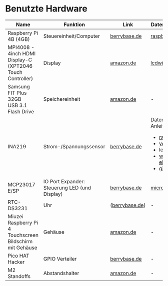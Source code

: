 # Benutzte Hardware

| Name | Funktion | Link | Datenblatt/Anleitung |
|------|----------|------|------------|
|Raspberry Pi 4B (4GB)|Steuereinheit/Computer|[berrybase.de](https://www.berrybase.de/raspberry-pi/raspberry-pi-computer/boards/raspberry-pi-4-computer-modell-b-4gb-ram)|[raspberrypi.org](https://www.raspberrypi.org/documentation/hardware/raspberrypi/bcm2711/rpi_DATA_2711_1p0_preliminary.pdf)|
|MPI4008 - 4inch HDMI Display-C<br>(XPT2046 Touch Controller)|Display|[amazon.de](https://www.amazon.de/Miuzei-Touchscreen-Bildschirm-Weitwinkel-Unterstützt/dp/B07XFYXD2V)|[lcdwiki.com](http://www.lcdwiki.com/4inch_HDMI_Display-C)|
|Samsung FIT Plus 32GB<br>USB 3.1 Flash Drive|Speichereinheit|[amazon.de](https://www.amazon.de/dp/B07HPWKS3C)|-|
|INA219|Strom-/Spannungssensor|[berrybase.de](https://www.berrybase.de/sensoren-module/strom-spannung/ina219-stromsensor-mit-breakoutboard)|Datenblatt: [ti.com](https://www.ti.com/lit/ds/symlink/ina219.pdf)<br>Anleitung:<ul><li>[rahner-edu.de](https://www.rahner-edu.de/raspberry-pi/strom-messen-mit-ina219/)</li><li>[youtube.com](https://www.youtube.com/watch?v=BgShCD7xT_A)</li><li>[learn.adafruit.com](https://learn.adafruit.com/adafruit-ina219-current-sensor-breakout/python-circuitpython)</li><li>[wolles-elektronikkiste.de](https://wolles-elektronikkiste.de/ina219)<li>[github.com](https://github.com/chrisb2/pi_ina219)</ul>|
|MCP23017 E/SP|IO Port Expander:<br>Steuerung LED (und Display)|[berrybase.de](https://www.berrybase.de/bauelemente/aktive-bauelemente/ics/ics-m../ics-mcp1..-2../mcp23017-e/sp-ic-16-bit-i/o-expander-mit-serieller-schnittstelle)|[microchip.com](https://ww1.microchip.com/downloads/en/DeviceDoc/20001952C.pdf)|
|RTC-DS3231|Uhr|([berrybase.de](https://www.berrybase.de/raspberry-pi/raspberry-pi-computer/gpio-hats-phats/eingabe/ds3231-real-time-clock-modul-f-252-r-raspberry-pi))|-|
|Miuzei Raspberry Pi 4<br>Touchscreen Bildschirm mit Gehäuse|Gehäuse|[amazon.de](https://www.amazon.de/Miuzei-Touchscreen-Bildschirm-Weitwinkel-Unterstützt/dp/B07XFYXD2V)|-|
|Pico HAT Hacker| GPIO Verteiler|[berrybase.de](https://www.berrybase.de/neu/pico-hat-hacker-gpio-verteiler-f-252-r-raspberry-pi)|-|
|M2 Standoffs|Abstandshalter|[amazon.de](https://www.amazon.de/Abstandshalter-Standoffs-Distanzhülse-Männliche-Weibliche/dp/B07XD9ZRLB)|-|